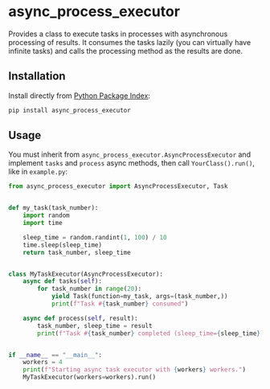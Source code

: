# async_process_executor

Provides a class to execute tasks in processes with asynchronous processing of
results. It consumes the tasks lazily (you can virtually have infinite tasks)
and calls the processing method as the results are done.

## Installation

Install directly from [Python Package Index](https://pypi.org/project/async-process-executor/):

```bash
pip install async_process_executor
```

## Usage

You must inherit from `async_process_executor.AsyncProcessExecutor` and
implement `tasks` and `process` async methods, then call `YourClass().run()`,
like in `example.py`:

```python
from async_process_executor import AsyncProcessExecutor, Task


def my_task(task_number):
    import random
    import time

    sleep_time = random.randint(1, 100) / 10
    time.sleep(sleep_time)
    return task_number, sleep_time


class MyTaskExecutor(AsyncProcessExecutor):
    async def tasks(self):
        for task_number in range(20):
            yield Task(function=my_task, args=(task_number,))
            print(f"Task #{task_number} consumed")

    async def process(self, result):
        task_number, sleep_time = result
        print(f"Task #{task_number} completed (sleep_time={sleep_time})")


if __name__ == "__main__":
    workers = 4
    print(f"Starting async task executor with {workers} workers.")
    MyTaskExecutor(workers=workers).run()
```
